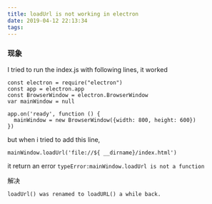 ```yaml
---
title: loadUrl is not working in electron
date: 2019-04-12 22:13:34
tags:
---
```


### 现象

I tried to run the index.js with following lines, it worked

```
const electron = require("electron")
const app = electron.app
const BrowserWindow = electron.BrowserWindow
var mainWindow = null

app.on('ready', function () {
  mainWindow = new BrowserWindow({width: 800, height: 600})
})
```

but when i tried to add this line,

```
mainWindow.loadUrl('file://${ __dirname}/index.html')
```

it return an error `typeError:mainWindow.loadUrl is not a function`

解决

```
loadUrl() was renamed to loadURL() a while back.
```

